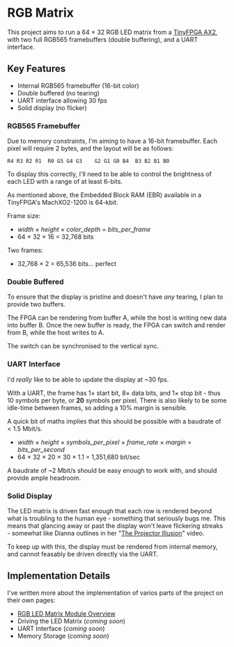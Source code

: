 # RGB Matrix

This project aims to run a 64 &times; 32 RGB LED matrix from a [TinyFPGA AX2](https://store.tinyfpga.com/products/tinyfpga-a2), with two full RGB565 framebuffers (double buffering), and a UART interface.

## Key Features

  - Internal RGB565 framebuffer (16-bit color)
  - Double buffered (no tearing)
  - UART interface allowing 30 fps
  - Solid display (no flicker)

### RGB565 Framebuffer

Due to memory constraints, I'm aiming to have a 16-bit framebuffer.
Each pixel will require 2 bytes, and the layout will be as follows:

```
R4 R3 R2 R1  R0 G5 G4 G3    G2 G1 G0 B4  B3 B2 B1 B0
```

To display this correctly, I'll need to be able to control the brightness of each LED with a range of at least 6-bits.

As mentioned above, the Embedded Block RAM (EBR) available in a TinyFPGA's MachXO2-1200 is 64-kbit.

Frame size:

  - _width_ &times; _height_ &times; _color_depth_ = _bits_per_frame_
  - 64 &times; 32 &times; 16 = 32,768 bits

Two frames:

  - 32,768 &times; 2 = 65,536 bits... perfect

### Double Buffered

To ensure that the display is pristine and doesn't have _any_ tearing, I plan to provide two buffers.

The FPGA can be rendering from buffer A, while the host is writing new data into buffer B.
Once the new buffer is ready, the FPGA can switch and render from B, while the host writes to A.

The switch can be synchronised to the vertical sync.

### UART Interface

I'd _really_ like to be able to update the display at ~30 fps.

With a UART, the frame has 1&times; start bit, 8&times; data bits, and 1&times; stop bit - thus 10 symbols per byte, or **20** symbols per pixel.
There is also likely to be some idle-time between frames, so adding a 10% margin is sensible.

A quick bit of maths implies that this should be possible with a baudrate of &lt; 1.5 Mbit/s.

  - _width_ &times; _height_ &times; _symbols_per_pixel_ &times; _frame_rate_ &times; _margin_ = _bits_per_second_
  - 64 &times; 32 &times; 20 &times; 30 &times; 1.1 = 1,351,680 bit/sec

A baudrate of ~2 Mbit/s should be easy enough to work with, and should provide ample headroom.

### Solid Display

The LED matrix is driven fast enough that each row is rendered beyond what is troubling to the human eye - something that seriously bugs me.
This means that glancing away or past the display won't leave flickering streaks - somewhat like Dianna outlines in her "[The Projector Illusion](https://www.youtube.com/watch?v=Xp6bxCh_p7c)" video.

To keep up with this, the display must be rendered from internal memory, and cannot feasably be driven directly via the UART.

## Implementation Details

I've written more about the implementation of varios parts of the project on their own pages:

  - [RGB LED Matrix Module Overview](doc/led_matrix_overview.md)
  - Driving the LED Matrix (_coming soon_)
  - UART Interface (_coming soon_)
  - Memory Storage (_coming soon_)

